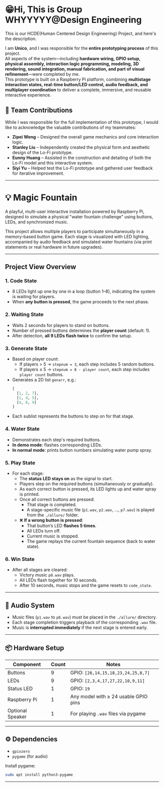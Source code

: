 # 😁**Hi, This is Group WHYYYYY@Design Engineering**
This is our HCDE(Human Centered Design Engineering) Project, and here's the description.

I am **Unico**, and I was responsible for the **entire prototyping process** of this project.  
All aspects of the system—including **hardware wiring, GPIO setup, physical assembly, interaction logic programming, modeling, 3D rendering, sound integration, manual fabrication, and part of visual refinement**—were completed by me.  
This prototype is built on a Raspberry Pi platform, combining **multistage interaction states, real-time button/LED control, audio feedback, and multiplayer coordination** to deliver a complete, immersive, and reusable interactive experience.

## 🤝 Team Contributions

While I was responsible for the full implementation of this prototype, I would like to acknowledge the valuable contributions of my teammates:

- **Zipei Weng** – Designed the overall game mechanics and core interaction logic.
- **Stanley Liu** – Independently created the physical form and aesthetic design of the Lo-Fi prototype.
- **Eunny Huang** – Assisted in the construction and detailing of both the Lo-Fi model and this interactive system.
- **Siyi Yu** – Helped test the Lo-Fi prototype and gathered user feedback for iterative improvement.

---
# 💡 Magic Fountain

A playful, multi-user interactive installation powered by Raspberry Pi, designed to simulate a physical "water fountain challenge" using buttons, LEDs, and synchronized music.

This project allows multiple players to participate simultaneously in a memory-based button game. Each stage is visualized with LED lighting, accompanied by audio feedback and simulated water fountains (via print statements or real hardware in future upgrades).

---

## Project View Overview

### 1. **Code State**
- 8 LEDs light up one by one in a loop (button 1–8), indicating the system is waiting for players.
- When **any button is pressed**, the game proceeds to the next phase.

### 2. **Waiting State**
- Waits 2 seconds for players to stand on buttons.
- Number of pressed buttons determines the **player count** (default: 1).
- After detection, **all 9 LEDs flash twice** to confirm the setup.

### 3. **Generate State**
- Based on player count:
  - If players > 5 → `stepnum = 3`, each step includes 5 random buttons.
  - If players ≤ 5 → `stepnum = 8 - player count`, each step includes `player count` buttons.
- Generates a 2D list `genarr`, e.g.:
  ```python
  [
    [1, 2, 7],
    [1, 4, 5],
    [4, 8, 9]
  ]
  ```
- Each sublist represents the buttons to step on for that stage.

### 4. **Water State**
- Demonstrates each step's required buttons.
- **In demo mode**: flashes corresponding LEDs.
- **In normal mode**: prints button numbers simulating water pump spray.

### 5. **Play State**
- For each stage:
  - The **status LED stays on** as the signal to start.
  - Players step on the required buttons (simultaneously or gradually).
  - As each correct button is pressed, its LED lights up and water spray is printed.
  - Once all correct buttons are pressed:
    - That stage is completed.
    - A stage-specific music file (`p1.wav`, `p2.wav`, ..., `p7.wav`) is played from the `./allure/` folder.
  - ❌ **If a wrong button is pressed**:
    - That button’s LED **flashes 5 times**.
    - All LEDs turn off.
    - Current music is stopped.
    - The game replays the current fountain sequence (back to water state).

### 6. **Win State**
- After all stages are cleared:
  - Victory music `p8.wav` plays.
  - All LEDs flash together for 10 seconds.
  - After 10 seconds, music stops and the game resets to `code_state`.

---

## 🎵 Audio System

- Music files (`p1.wav` to `p8.wav`) must be placed in the `./allure/` directory.
- Each stage completion triggers playback of the corresponding `.wav` file.
- Music is **interrupted immediately** if the next stage is entered early.

---

## 📦 Hardware Setup

| Component        | Count | Notes                                   |
|------------------|-------|------------------------------------------|
| Buttons          | 9     | GPIO: `[26,14,15,18,23,24,25,8,7]`        |
| LEDs             | 9     | GPIO: `[2,3,4,17,27,22,10,9,11]`          |
| Status LED       | 1     | GPIO: `19`                                |
| Raspberry Pi     | 1     | Any model with ≥ 24 usable GPIO pins      |
| Optional Speaker | 1     | For playing `.wav` files via pygame       |

---

## ⚙️ Dependencies

- `gpiozero`
- `pygame` (for audio)

Install pygame:
```bash
sudo apt install python3-pygame
```
---
